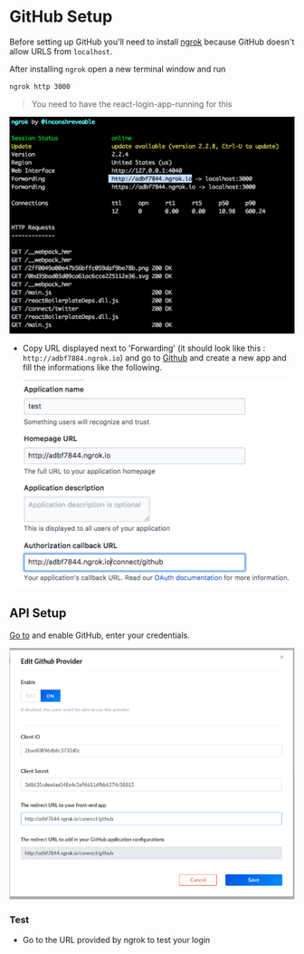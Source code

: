 # GitHub Setup

Before setting up GitHub you'll need to install [ngrok](https://ngrok.com/2) because GitHub doesn't allow URLS from `localhost`.

After installing `ngrok` open a new terminal window and run

```bash
ngrok http 3000
```

> You need to have the react-login-app-running for this

![Terminal ngrok](../assets/terminal_ngrok.png)

- Copy URL displayed next to 'Forwarding' (it should look like this : `http://adbf7884.ngrok.io`) and go to [Github](https://github.com/settings/developers) and create a new app and fill the informations like the following.

![Git Config](../assets/github_settings.png)


## API Setup

[Go to](http://localhost:1337/admin/plugins/users-permissions/providers) and enable GitHub, enter your credentials.

![Admin Git conf](../assets/admin_git_conf.png)


### Test

- Go to the URL provided by ngrok to test your login
